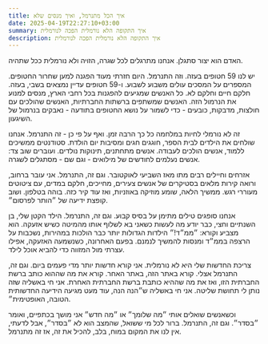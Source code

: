 ```yaml
---
title: איך הכל מתנרמל, ואיך מנסים שלא
date: 2025-04-19T22:27:10+03:00
summary: איך התקופה הלא נורמלית הפכה לנורמלית
description: איך התקופה הלא נורמלית הפכה לנורמלית
---
```


האדם הוא יצור סתגלן. אנחנו מתרגלים לכל שגרה, הזויה ולא נורמלית ככל שתהיה. 

יש לנו 59 חטופים בעזה. וזה התנרמל. היום חזרתי מעוד הפגנה למען שחרור החטופים. המספרים על המסכים עולים משבוע לשבוע. ו-59 חטופים עדיין נמצאים בשבי, בעזה. חלקם חיים וחלקם לא. כל האנשים שמגיעים להפגנות בכל רחבי הארץ, מנסים למנוע את הנרמול הזה. האנשים שמשתפים ברשתות החברתיות, האנשים שהולכים עם חולצות, מדבקות, כובעים - כדי לשמור על נושא החטופים בתודעה - נאבקים בנרמול של השיגעון.

זה לא נורמלי לחיות במלחמה כל כך הרבה זמן. ואף על פי כן - זה התנרמל. אנחנו שולחים את הילדים לבית הספר, חוגגים חגים ומסיבות יום הולדת. סטודנטים ממשיכים ללמוד, אנשים הולכים לעבודה. אנשים מתחתנים, תינוקות נולדים. ועוברים שוב צד: אנשים נעלמים לחודשים של מילואים - וגם שם - מסתגלים לשגרה.

אזרחים וחיילים רבים מתו מאז השביעי לאוקטובר. וגם זה, התנרמל. אני עובר ברחוב, ורואה קירות מלאים בסטיקרים של אנשים צעירים, מחייכים, חלקם במדים, עם ציטוטים מעוררי רגש. ממשיך הלאה, שומע מוזיקה באוזניות, ואז עוד קיר כזה. בוהה בטלפון. ושוב קופצת ידיעה של ״הותר לפרסום״.

אנחנו סופגים טילים מתימן על בסיס קבוע. וגם זה, התנרמל. הילד הקטן שלי, בן השנתיים וחצי, כבר יודע מה לעשות כשאני בא לשלוף אותו מהמיטה כשיש אזעקה. הוא מצביע וקורא: ״ממ״ד!״ הילדות הגדולות יותר כבר הולכות במהירות, נשכבות על הרצפה בממ״ד ומנסות להמשיך לנמנם. בפעם האחרונה, כשנשמעה האזעקה, אפילו עצרתי מול המזווה כדי להביא אוכל לילד.

צריכת החדשות שלי היא לא נורמלית. אני קורא חדשות יותר מדי פעמים ביום. וגם זה, התנרמל אצלי. קורא באתר הזה, באתר האחר. קורא את מה שההוא כותב ברשת החברתית הזו, ואז את מה שההיא כותבת ברשת החברתית האחרת. אני חי באשליה שזה נותן לי תחושת שליטה. אני חי באשליה ש״הנה הנה, עוד מעט מגיעה הידיעה החדשותית הטובה, האופטימית״.

וכשאנשים שואלים אותי ״מה שלומך״ או ״מה חדש״ אני מושך בכתפיים, ואומר ״בסדר״. וגם זה, התנרמל. ברור לכל מי ששואל, שהמצב הוא לא ״בסדר״, אבל לדעתי, אין לנו את המקום במוח, בלב, להכיל את זה, אז זה מתנרמל.

